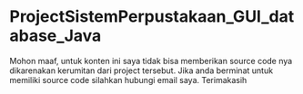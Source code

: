 # ProjectSistemPerpustakaan_GUI_database_Java
Mohon maaf, untuk konten ini saya tidak bisa memberikan source code nya dikarenakan kerumitan dari project tersebut. Jika anda berminat untuk memiliki source code silahkan hubungi email saya. Terimakasih
